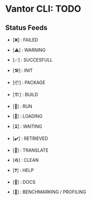 #  Vantor CLI: TODO

## Status Feeds

- [❌] : FAILED
- [⚠️] : WARNING
- [✅] : SUCCESFULL

- [🛠️] : INIT
- [📦] : PACKAGE
- [🏗️] : BUILD
- [🚀] : RUN
- [🔄] : LOADING
- [⏳] : WAITING
- [✔️] : RETRIEVED
- [🔣] : TRANSLATE
- [♻️] : CLEAN
- [❓] : HELP
- [📘] : DOCS

- [🧪] : BENCHMARKING / PROFILING

